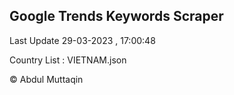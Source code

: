 

## Google Trends Keywords Scraper 
 
Last Update 29-03-2023 , 17:00:48

Country List :
VIETNAM.json



© Abdul Muttaqin 
